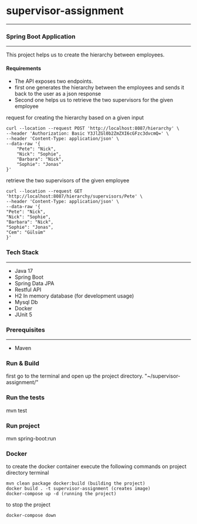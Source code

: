 # supervisor-assignment

___
### Spring Boot Application

---
This project helps us to create the hierarchy between employees.

#### Requirements
- The API exposes two endpoints.
- first one generates the hierarchy between the employees and sends it back to the user as a json response
- Second one helps us to retrieve the two supervisors for the given employee


request for creating the hierarchy based on a given input
```curl
curl --location --request POST 'http://localhost:8087/hierarchy' \
--header 'Authorization: Basic Y3JlZGl0b2ZmZXI6cGFzc3dvcmQ=' \
--header 'Content-Type: application/json' \
--data-raw '{
    "Pete": "Nick",
    "Nick": "Sophie",
    "Barbara": "Nick",
    "Sophie": "Jonas"
}'
```

retrieve the two supervisors of the given employee
```curl
curl --location --request GET 'http://localhost:8087/hierarchy/supervisors/Pete' \
--header 'Content-Type: application/json' \
--data-raw '{
"Pete": "Nick",
"Nick": "Sophie",
"Barbara": "Nick",
"Sophie": "Jonas",
"Cem": "Gülsüm"
}'
```

### Tech Stack

---
- Java 17
- Spring Boot
- Spring Data JPA
- Restful API
- H2 In memory database (for development usage)
- Mysql Db
- Docker
- JUnit 5

### Prerequisites

---
- Maven

### Run & Build

first go to the terminal and open up the project directory. "~/supervisor-assignment/"

### Run the tests

mvn test

### Run project

mvn spring-boot:run

### Docker

to create the docker container execute the following commands on project directory terminal
```
mvn clean package docker:build (building the project)
docker build . -t supervisor-assignment (creates image)
docker-compose up -d (running the project)
```

to stop the project
```
docker-compose down
```
